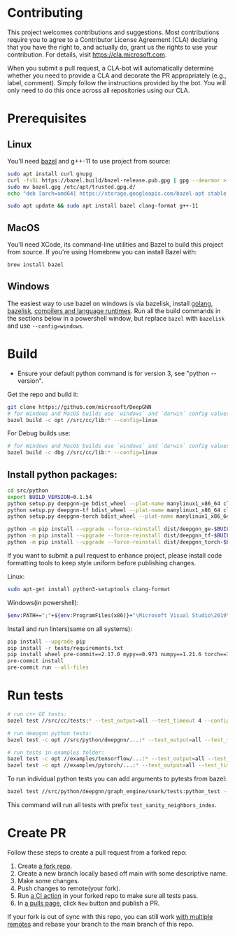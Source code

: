 # Contributing


This project welcomes contributions and suggestions. Most contributions require you to
agree to a Contributor License Agreement (CLA) declaring that you have the right to,
and actually do, grant us the rights to use your contribution. For details, visit
https://cla.microsoft.com.

When you submit a pull request, a CLA-bot will automatically determine whether you need
to provide a CLA and decorate the PR appropriately (e.g., label, comment). Simply follow the
instructions provided by the bot. You will only need to do this once across all repositories using our CLA.


# Prerequisites

## Linux

You'll need [bazel](https://docs.bazel.build/versions/master/install-ubuntu.html) and g++-11 to use project from source:

```bash
sudo apt install curl gnupg
curl -fsSL https://bazel.build/bazel-release.pub.gpg | gpg --dearmor > bazel.gpg
sudo mv bazel.gpg /etc/apt/trusted.gpg.d/
echo "deb [arch=amd64] https://storage.googleapis.com/bazel-apt stable jdk1.8" | sudo tee /etc/apt/sources.list.d/bazel.list

sudo apt update && sudo apt install bazel clang-format g++-11
```

## MacOS

You'll need XCode, its command-line utilities and Bazel to build this project from source.
If you're using Homebrew you can install Bazel with:
```bash
brew install bazel
```

## Windows

The easiest way to use bazel on windows is via bazelisk, install [golang](https://golang.org/dl/), [bazelisk](https://github.com/bazelbuild/bazelisk), [compilers and language runtimes](https://docs.bazel.build/versions/4.1.0/install-windows.html#installing-compilers-and-language-runtimes).
Run all the build commands in the sections below in a powershell window, but replace `bazel` with `bazelisk` and use `--config=windows`.

# Build

* Ensure your default python command is for version 3, see "python --version".

Get the repo and build it:

```bash
git clone https://github.com/microsoft/DeepGNN
# for Windows and MacOS builds use `windows` and `darwin` config values.
bazel build -c opt //src/cc/lib:* --config=linux
```

For Debug builds use:

```bash
# for Windows and MacOS builds use `windows` and `darwin` config values.
bazel build -c dbg //src/cc/lib:* --config=linux
```

## Install python packages:

```bash
cd src/python
export BUILD_VERSION=0.1.54
python setup.py deepgnn-ge bdist_wheel --plat-name manylinux1_x86_64 clean --all
python setup.py deepgnn-tf bdist_wheel --plat-name manylinux1_x86_64 clean --all
python setup.py deepgnn-torch bdist_wheel --plat-name manylinux1_x86_64 clean --all

python -m pip install --upgrade --force-reinstall dist/deepgnn_ge-$BUILD_VERSION-py3-none-manylinux1_x86_64.whl
python -m pip install --upgrade --force-reinstall dist/deepgnn_tf-$BUILD_VERSION-py3-none-manylinux1_x86_64.whl
python -m pip install --upgrade --force-reinstall dist/deepgnn_torch-$BUILD_VERSION-py3-none-manylinux1_x86_64.whl
```


If you want to submit a pull request to enhance project, please install code formatting tools to keep style uniform before publishing changes.

Linux:
```bash
sudo apt-get install python3-setuptools clang-format
```

Windows(in powershell):
```sh
$env:PATH+=";"+${env:ProgramFiles(x86)}+"\Microsoft Visual Studio\2019\Enterprise\VC\Tools\Llvm\bin"
```

Install and run linters(same on all systems):
```sh
pip install --upgrade pip
pip install -r tests/requirements.txt
pip install wheel pre-commit==2.17.0 mypy==0.971 numpy==1.21.6 torch==1.11.0 tensorflow==2.7.2
pre-commit install
pre-commit run --all-files
```


# Run tests

```bash
# run c++ GE tests:
bazel test //src/cc/tests:* --test_output=all --test_timeout 4 --config=linux

# run deepgnn python tests:
bazel test -c opt //src/python/deepgnn/...:* --test_output=all --test_timeout 6000 --config=linux

# run tests in examples folder:
bazel test -c opt //examples/tensorflow/...:* --test_output=all --test_timeout 6000 --config=linux
bazel test -c opt //examples/pytorch/...:* --test_output=all --test_timeout 6000 --config=linux

```

To run individual python tests you can add arguments to pytests from bazel:

```bash
bazel test //src/python/deepgnn/graph_engine/snark/tests:python_test --test_output=all --test_timeout 4 --config=linux --test_arg=-k --test_arg='test_sanity_neighbors_index'
```

This command will run all tests with prefix `test_sanity_neighbors_index`.

# Create PR

Follow these steps to create a pull request from a forked repo:
1. Create [a fork repo](https://docs.github.com/en/pull-requests/collaborating-with-pull-requests/working-with-forks).
2. Create a new branch locally based off main with some descriptive name.
3. Make some changes.
4. Push changes to remote(your fork).
5. Run [a CI action](https://github.com/microsoft/DeepGNN/actions/workflows/ci.yml) in your forked repo to make sure all tests pass.
6. In [a pulls page](https://github.com/microsoft/DeepGNN/pulls), click `New` button and publish a PR.

If your fork is out of sync with this repo, you can still work [with multiple remotes](https://docs.github.com/en/pull-requests/collaborating-with-pull-requests/working-with-forks/configuring-a-remote-for-a-fork)
and rebase your branch to the main branch of this repo.
